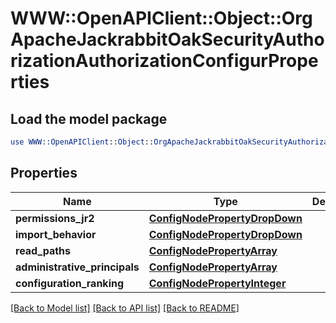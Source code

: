 # WWW::OpenAPIClient::Object::OrgApacheJackrabbitOakSecurityAuthorizationAuthorizationConfigurProperties

## Load the model package
```perl
use WWW::OpenAPIClient::Object::OrgApacheJackrabbitOakSecurityAuthorizationAuthorizationConfigurProperties;
```

## Properties
Name | Type | Description | Notes
------------ | ------------- | ------------- | -------------
**permissions_jr2** | [**ConfigNodePropertyDropDown**](ConfigNodePropertyDropDown.md) |  | [optional] 
**import_behavior** | [**ConfigNodePropertyDropDown**](ConfigNodePropertyDropDown.md) |  | [optional] 
**read_paths** | [**ConfigNodePropertyArray**](ConfigNodePropertyArray.md) |  | [optional] 
**administrative_principals** | [**ConfigNodePropertyArray**](ConfigNodePropertyArray.md) |  | [optional] 
**configuration_ranking** | [**ConfigNodePropertyInteger**](ConfigNodePropertyInteger.md) |  | [optional] 

[[Back to Model list]](../README.md#documentation-for-models) [[Back to API list]](../README.md#documentation-for-api-endpoints) [[Back to README]](../README.md)


